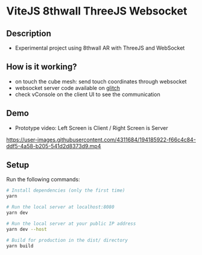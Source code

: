 # ViteJS 8thwall ThreeJS Websocket

## Description 

- Experimental project using 8thwall AR with ThreeJS and WebSocket

## How is it working?

- on touch the cube mesh: send touch coordinates through websocket
- websocket server code available on [glitch](https://glitch.com/edit/#!/designium-websocket-server)
- check vConsole on the client UI to see the communication

## Demo

- Prototype video: Left Screen is Client / Right Screen is Server

https://user-images.githubusercontent.com/4311684/194185922-f66c4c84-ddf5-4a58-b205-541d2d8373d9.mp4

## Setup

Run the following commands:

```bash
# Install dependencies (only the first time)
yarn

# Run the local server at localhost:8080
yarn dev

# Run the local server at your public IP address
yarn dev --host

# Build for production in the dist/ directory
yarn build
```
